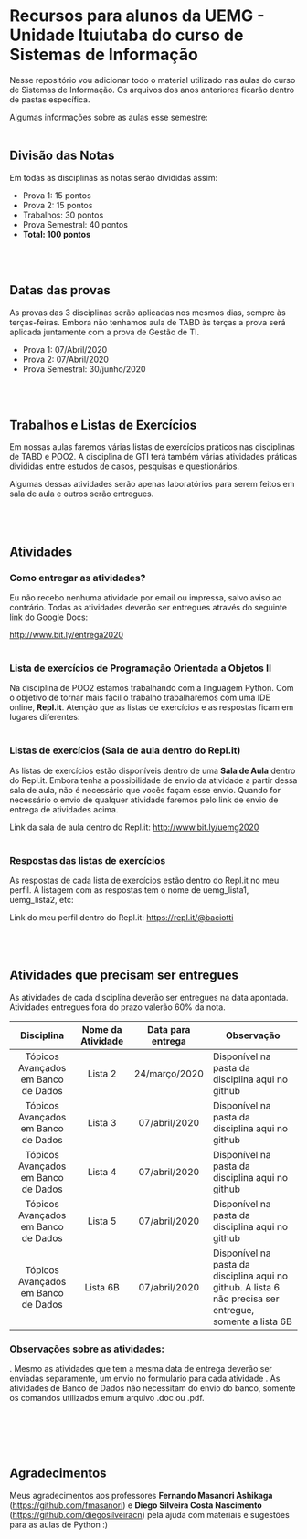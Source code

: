 # Recursos para alunos da UEMG - Unidade Ituiutaba do curso de Sistemas de Informação

Nesse repositório vou adicionar todo o material utilizado nas aulas do curso de Sistemas de Informação. Os arquivos dos anos anteriores ficarão dentro de pastas específica.

Algumas informações sobre as aulas esse semestre:
<br>
<br>

## Divisão das Notas 
Em todas as disciplinas as notas serão divididas assim:

- Prova 1: 15 pontos
- Prova 2: 15 pontos
- Trabalhos: 30 pontos
- Prova Semestral: 40 pontos
- **Total: 100 pontos**

<br>
<br>

## Datas das provas
As provas das 3 disciplinas serão aplicadas nos mesmos dias, sempre às terças-feiras. Embora não tenhamos aula de TABD às terças a prova será aplicada juntamente com a prova de Gestão de TI.

- Prova 1: 07/Abril/2020
- Prova 2: 07/Abril/2020
- Prova Semestral: 30/junho/2020
<br>
<br>

## Trabalhos e Listas de Exercícios
Em nossas aulas faremos várias listas de exercícios práticos nas disciplinas de TABD e POO2. A disciplina de GTI terá também várias atividades práticas divididas entre estudos de casos, pesquisas e questionários.

Algumas dessas atividades serão apenas laboratórios para serem feitos em sala de aula e outros serão entregues.
<br>
<br><br>
<br>

## Atividades

### Como entregar as atividades?
Eu não recebo nenhuma atividade por email ou impressa, salvo aviso ao contrário. Todas as atividades deverão ser entregues através do seguinte link do Google Docs:

http://www.bit.ly/entrega2020
<br>
<br>
### Lista de exercícios de Programação Orientada a Objetos II
Na disciplina de POO2 estamos trabalhando com a linguagem Python. Com o objetivo de tornar mais fácil o trabalho trabalharemos com uma IDE online, **Repl.it**. Atenção que as listas de exercícios e as respostas ficam em lugares diferentes:
<br>
<br>
### Listas de exercícios (Sala de aula dentro do Repl.it)
As listas de exercícios estão disponíveis dentro de uma **Sala de Aula** dentro do Repl.it. Embora tenha a possibilidade de envio da atividade a partir dessa sala de aula, não é necessário que vocês façam esse envio. Quando for necessário o envio de qualquer atividade faremos pelo link de envio de entrega de atividades acima.

Link da sala de aula dentro do Repl.it: http://www.bit.ly/uemg2020
<br>
<br>
### Respostas das listas de exercícios
As respostas de cada lista de exercícios estão dentro do Repl.it no meu perfil. A listagem com as respostas tem o nome de uemg_lista1, uemg_lista2, etc:

Link do meu perfil dentro do Repl.it: https://repl.it/@baciotti
<br>
<br>
<br><br>

## Atividades que precisam ser entregues
As atividades de cada disciplina deverão ser entregues na data apontada. Atividades entregues fora do prazo valerão 60% da nota.

| Disciplina | Nome da Atividade | Data para entrega | Observação|
|:----:|:----:|:--------:| --------|
| Tópicos Avançados em Banco de Dados | Lista 2 | 24/março/2020 | Disponível na pasta da disciplina aqui no github |
| Tópicos Avançados em Banco de Dados | Lista 3 | 07/abril/2020 | Disponível na pasta da disciplina aqui no github |
| Tópicos Avançados em Banco de Dados | Lista 4 | 07/abril/2020 | Disponível na pasta da disciplina aqui no github |
| Tópicos Avançados em Banco de Dados | Lista 5 | 07/abril/2020 | Disponível na pasta da disciplina aqui no github |
| Tópicos Avançados em Banco de Dados | Lista 6B | 07/abril/2020 | Disponível na pasta da disciplina aqui no github. A lista 6 não precisa ser entregue, somente a lista 6B |

### Observações sobre as atividades:

. Mesmo as atividades que tem a mesma data de entrega deverão ser enviadas separamente, um envio no formulário para cada atividade
. As atividades de Banco de Dados não necessitam do envio do banco, somente os comandos utilizados emum arquivo .doc ou .pdf. 



<br><br><br><br>

## Agradecimentos
Meus agradecimentos aos professores **Fernando Masanori Ashikaga** (https://github.com/fmasanori) e **Diego Silveira Costa Nascimento** (https://github.com/diegosilveiracn) pela ajuda com materiais e sugestões para as aulas de Python :)




